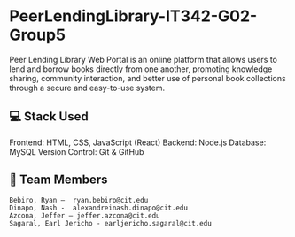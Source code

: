 # PeerLendingLibrary-IT342-G02-Group5
Peer Lending Library Web Portal is an online platform that allows users to lend and borrow books directly from one another, promoting knowledge sharing, community interaction, and better use of personal book collections through a secure and easy-to-use system.

## 💻 Stack Used
Frontend: HTML, CSS, JavaScript (React)
Backend: Node.js
Database: MySQL
Version Control: Git & GitHub

## 👥 Team Members
    Bebiro, Ryan –  ryan.bebiro@cit.edu
	Dinapo, Nash -	alexandreinash.dinapo@cit.edu
	Azcona, Jeffer – jeffer.azcona@cit.edu
	Sagaral, Earl Jericho - earljericho.sagaral@cit.edu
